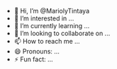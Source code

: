 - 👋 Hi, I’m @MariolyTintaya
- 👀 I’m interested in ...
- 🌱 I’m currently learning ...
- 💞️ I’m looking to collaborate on ...
- 📫 How to reach me ...
- 😄 Pronouns: ...
- ⚡ Fun fact: ...

<!---
MariolyTintaya/MariolyTintaya is a ✨ special ✨ repository because its `README.md` (this file) appears on your GitHub profile.
You can click the Preview link to take a look at your changes.
--->
